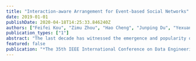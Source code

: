 ```yaml
---
title: "Interaction-aware Arrangement for Event-based Social Networks"
date: 2019-01-01
publishDate: 2020-04-18T14:25:33.846240Z
authors: ["Feifei Kou", "Zimu Zhou", "Hao Cheng", "Junping Du", "Yexuan Shi", "Pan Xu"]
publication_types: ["1"]
abstract: "The last decade has witnessed the emergence and popularity of event-based social networks (EBSNs), which extend online social networks to the physical world. Fundamental onEBSN platforms is to appropriately assign EBSN users to events they are interested to attend, known as event-participant arrangement. Previous event-participant arrangement studies either fail to avoid conflicts among events or ignore the social interactions among participants. In this work, we propose a new event-participant arrangement problem called Interaction-awareGlobal Event-Participant Arrangement (IGEPA). It globally optimizes arrangements between events and participants to avoid conflicts in events, and not only accounts for user interests, but also encourages socially active participants to join. To solve theIGEPA problem, we design an approximation algorithm which has an approximation ratio of at least 1/4. Experimental result s validate the effectiveness of our solution."
featured: false
publication: "*The 35th IEEE International Conference on Data Engineering*, **(ICDE'19)**"
---
```


